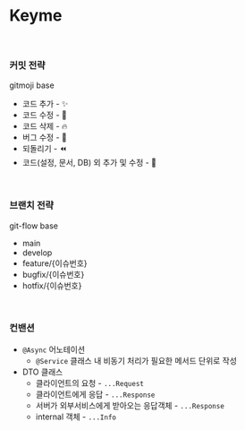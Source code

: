 # Keyme


<br />

### 커밋 전략
gitmoji base
- 코드 추가 - ✨ 
- 코드 수정 - 🎨 
- 코드 삭제 - 🔥 
- 버그 수정 - 🐛
- 되돌리기 - ⏪
- 코드(설정, 문서, DB) 외 추가 및 수정 - 📝


<br />

### 브랜치 전략
git-flow base
- main
- develop
- feature/{이슈번호}
- bugfix/{이슈번호}
- hotfix/{이슈번호}

<br />

### 컨밴션
- `@Async` 어노테이션
  - `@Service` 클래스 내 비동기 처리가 필요한 메서드 단위로 작성
- DTO 클래스
  - 클라이언트의 요청 - `...Request`
  - 클라이언트에게 응답 - `...Response`
  - 서버가 외부서비스에게 받아오는 응답객체 - `...Response`
  - internal 객체 - `...Info`